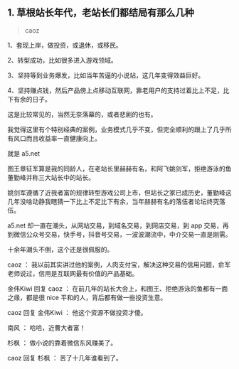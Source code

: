 ## 1. 草根站长年代，老站长们都结局有那么几种
> caoz

1、套现上岸，做投资，或退休，或移民。

2、转型成功，比如很多进入游戏领域。

3、坚持等到业务爆发，比如当年苦逼的小说站，这几年变得效益巨好。

4、坚持赚点钱，然后产品傍上点移动互联网，靠老用户的支持过着比上不足，比下有余的日子。

这是比较常见的，当然无奈落幕的，或者悲剧的也有。

我觉得这里有个特别经典的案例，业务模式几乎不变，但完全顺利的跟上了几乎所有风口而且收益率一直健康向上。

就是 a5.net

图王章征军算是我的同龄人，在老站长里赫赫有名，和阿飞姚剑军，拒绝游泳的鱼董勤峰并称三大站长中的站长。

姚剑军遵循了近我者富的规律转型游戏公司上市，但站长之家已成历史，董勤峰这几年没啥动静我瞎猜一下比上不足比下有余，当年赫赫有名的落伍者论坛终究落伍。

a5.net 却一直在潮头，从网站交易，到域名交易，到网店交易，到 app 交易，再到微信公众号交易，快手号，抖音号交易，一波波潮流中，中介交易一直是刚需。

十余年潮头不倒，这个还是很佩服的。

caoz ：  我以前其实讲过他的案例，人肉支付宝，解决这种交易的信用问题，俞军老师说过，信用是互联网最有价值的产品基础。

金伟Kiwi 回复 caoz ：  在前几年的站长大会上，和图王、拒绝游泳的鱼都有一面之缘，都是很 nice 平和的人，背后都有做一些投资生意。 

caoz 回复 金伟Kiwi ：  他这个资源不做投资才傻。

南风 ：  哈哈，近曹大者富！ 

杉枫 ：  做小说的靠着微信东风赚美了。

caoz 回复 杉枫 ：  苦了十几年谁看到了。

